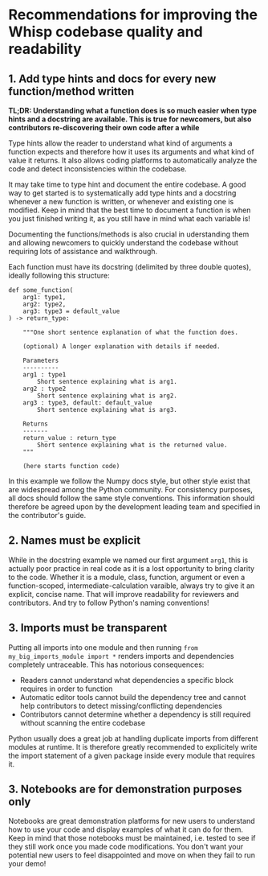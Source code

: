 # Recommendations for improving the Whisp codebase quality and readability

## 1. Add type hints and docs for every new function/method written

**TL;DR: Understanding what a function does is so much easier when type hints and a docstring are available. This is true for newcomers, but also contributors re-discovering their own code after a while**

Type hints allow the reader to understand what kind of arguments a function expects and therefore how it uses its arguments and what kind of value it returns. It also allows coding platforms to automatically analyze the code and detect inconsistencies within the codebase.

It may take time to type hint and document the entire codebase. A good way to get started is to systematically add type hints and a docstring whenever a new function is written, or whenever and existing one is modified. Keep in mind that the best time to document a function is when you just finished writing it, as you still have in mind what each variable is!

Documenting the functions/methods is also crucial in uderstanding them and allowing newcomers to quickly understand the codebase without requiring lots of assistance and walkthrough.

Each function must have its docstring (delimited by three double quotes), ideally following this structure:

```
def some_function(
    arg1: type1,
    arg2: type2,
    arg3: type3 = default_value
) -> return_type:

    """One short sentence explanation of what the function does.

    (optional) A longer explanation with details if needed.

    Parameters
    ----------
    arg1 : type1
        Short sentence explaining what is arg1.
    arg2 : type2
        Short sentence explaining what is arg2.
    arg3 : type3, default: default_value
        Short sentence explaining what is arg3.

    Returns
    -------
    return_value : return_type
        Short sentence explaining what is the returned value.
    """

    (here starts function code)
```

In this example we follow the Numpy docs style, but other style exist that are widespread among the Python community. For consistency purposes, all docs should follow the same style conventions. This information should therefore be agreed upon by the development leading team and specified in the contributor's guide.

## 2. Names must be explicit

While in the docstring example we named our first argument `arg1`, this is actually poor practice in real code as it is a lost opportunity to bring clarity to the code. Whether it is a module, class, function, argument or even a function-scoped, intermediate-calculation varaible, always try to give it an explicit, concise name. That will improve readability for reviewers and contributors. And try to follow Python's naming conventions!

## 3. Imports must be transparent

Putting all imports into one module and then running `from my_big_imports_module import *` renders imports and dependencies completely untraceable. This has notorious consequences:
- Readers cannot understand what dependencies a specific block requires in order to function
- Automatic editor tools cannot build the dependency tree and cannot help contributors to detect missing/conflicting dependencies
- Contributors cannot determine whether a dependency is still required without scanning the entire codebase

Python usually does a great job at handling duplicate imports from different modules at runtime. It is therefore greatly recommended to explicitely write the import statement of a given package inside every module that requires it.


## 3. Notebooks are for demonstration purposes only
Notebooks are great demonstration platforms for new users to understand how to use your code and display examples of what it can do for them. Keep in mind that those notebooks must be maintained, i.e. tested to see if they still work once you made code modifications. You don't want your potential new users to feel disappointed and move on when they fail to run your demo!
